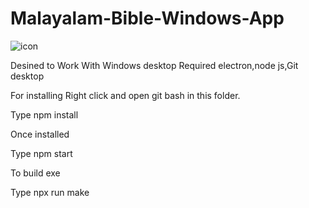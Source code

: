 # Malayalam-Bible-Windows-App
![icon](https://user-images.githubusercontent.com/44194211/128596074-8c974d17-7757-4669-8740-f9fc8eb4442f.png)

Desined to Work With Windows desktop
Required electron,node js,Git desktop

For installing
Right click and open git bash in this folder.

Type npm install

Once installed 

Type npm start

To build exe

Type npx run make

